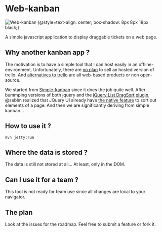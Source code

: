 Web-kanban
==========

![Web-kanban](web-kanban/raw/master/screenshot.png) {@style=text-align: center; box-shadow: 8px 8px 18px black;}

A simple javascript application to display draggable tickets on a web page.

Why another kanban app ?
------------------------
The motivation is to have a simple tool that I can host easily in an offline-environment. Unfortunately, there are [no plan](http://webapps.stackexchange.com/questions/20042/can-i-host-my-own-instance-of-trello#comment15397_20043) to sell an hosted version of trello. And [alternatives to trello](http://alternativeto.net/software/trello/) are all web-based products or non open-source.

We started from [Simple-kanban](http://www.simple-kanban.com/) since it does the job quite well.
After bummping versions of both jquery and the [jQuery List DragSort plugin](http://dragsort.codeplex.com/), @seblm realized that JQuery UI already have [the native feature](http://jqueryui.com/demos/sortable) to sort out elements of a page. And then we are significantly deriving from simple kanban...

How to use it ?
---------------
    mvn jetty:run

Where the data is stored ?
--------------------------
The data is still not stored at all... At least, only in the DOM.

Can I use it for a team ?
-------------------------
This tool is not ready for team use since all changes are local to your navigator.

The plan
--------
Look at the issues for the roadmap. Feel free to submit a feature or fork it.

